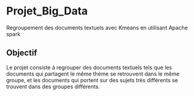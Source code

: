 # Projet_Big_Data
Regroupement des documents textuels
avec Kmeans en utilisant Apache spark
## Objectif 
Le projet consiste à regrouper des documents textuels tels que les documents qui
partagent le même thème se retrouvent dans le même groupe, et les documents qui
portent sur des sujets très différents se trouvent dans des groupes différents.